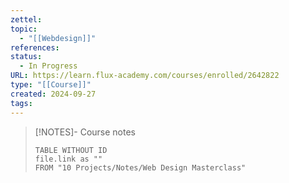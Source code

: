 ```yaml
---
zettel: 
topic:
  - "[[Webdesign]]"
references: 
status:
  - In Progress
URL: https://learn.flux-academy.com/courses/enrolled/2642822
type: "[[Course]]"
created: 2024-09-27
tags:
---
```






> [!NOTES]- Course notes
> ```dataview
> TABLE WITHOUT ID
> file.link as ""
> FROM "10 Projects/Notes/Web Design Masterclass"
 ```

